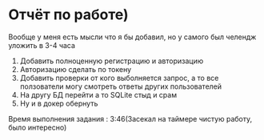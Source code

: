# Отчёт по работе)

Вообще у меня есть мысли что я бы добавил, но у самого был челендж уложить в 3-4 часа

1. Добавить полноценную регистрацию и авторизацию
2. Авторизацию сделать по токену
3. Добавить проверки от кого выболняется запрос, а то все ползователи могу смотреть ответы других пользователей
4. На другу БД перейти а то SQLite стыд и срам
5. Ну и в докер обернуть

Время выполнения задания : 3:46(Засекал на таймере чистую работу, было интересно)
